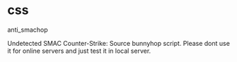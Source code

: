 # css
anti_smachop


Undetected SMAC Counter-Strike: Source bunnyhop script.
Please dont use it for online servers and just test it in local server.

